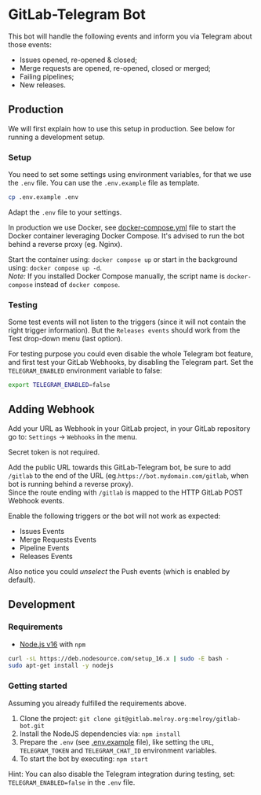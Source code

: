 # GitLab-Telegram Bot

This bot will handle the following events and inform you via Telegram about those events:

- Issues opened, re-opened & closed;
- Merge requests are opened, re-opened, closed or merged;
- Failing pipelines;
- New releases.

## Production

We will first explain how to use this setup in production. See below for running a development setup.

### Setup

You need to set some settings using environment variables, for that we use the `.env` file. You can use the `.env.example` file as template.

```sh
cp .env.example .env
```

Adapt the `.env` file to your settings.

In production we use Docker, see [docker-compose.yml](docker-compose.yml) file to start the Docker container leveraging Docker Compose. It's advised to run the bot behind a reverse proxy (eg. Nginx).

Start the container using: `docker compose up` or start in the background using: `docker compose up -d`.  
_Note:_ If you installed Docker Compose manually, the script name is `docker-compose` instead of `docker compose`.

### Testing

Some test events will not listen to the triggers (since it will not contain the right trigger information). But the `Releases events` should work from the Test drop-down menu (last option).

For testing purpose you could even disable the whole Telegram bot feature, and first test your GitLab Webhooks, by disabling the Telegram part. Set the `TELEGRAM_ENABLED` environment variable to false:

```bash
export TELEGRAM_ENABLED=false
```

## Adding Webhook

Add your URL as Webhook in your GitLab project, in your GitLab repository go to: `Settings` -> `Webhooks` in the menu.

Secret token is not required.

Add the public URL towards this GitLab-Telegram bot, be sure to add `/gitlab` to the end of the URL (eg.`https://bot.mydomain.com/gitlab`, when bot is running behind a reverse proxy).  
Since the route ending with `/gitlab` is mapped to the HTTP GitLab POST Webhook events.

Enable the following triggers or the bot will not work as expected:

- Issues Events
- Merge Requests Events
- Pipeline Events
- Releases Events

Also notice you could _unselect_ the Push events (which is enabled by default).

## Development

### Requirements

- [Node.js v16](https://nodejs.org/en/download/) with `npm`

```sh
curl -sL https://deb.nodesource.com/setup_16.x | sudo -E bash -
sudo apt-get install -y nodejs
```

### Getting started

Assuming you already fulfilled the requirements above.

1. Clone the project: `git clone git@gitlab.melroy.org:melroy/gitlab-bot.git`
2. Install the NodeJS dependencies via: `npm install`
3. Prepare the `.env` (see [.env.example](.env.example) file), like setting the `URL`, `TELEGRAM_TOKEN` and `TELEGRAM_CHAT_ID` environment variables.
4. To start the bot by executing: `npm start`

Hint: You can also disable the Telegram integration during testing, set: `TELEGRAM_ENABLED=false` in the `.env` file.
